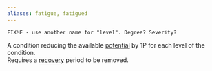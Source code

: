 ```yaml
---
aliases: fatigue, fatigued
---
```

   
```
FIXME - use another name for "level". Degree? Severity?
```
   
   
A condition reducing the available [potential](../Rolling%20Dice/Potential.md) by 1P for each level of the condition.    
Requires a [recovery](../Conditions/Recovery.md) period to be removed.